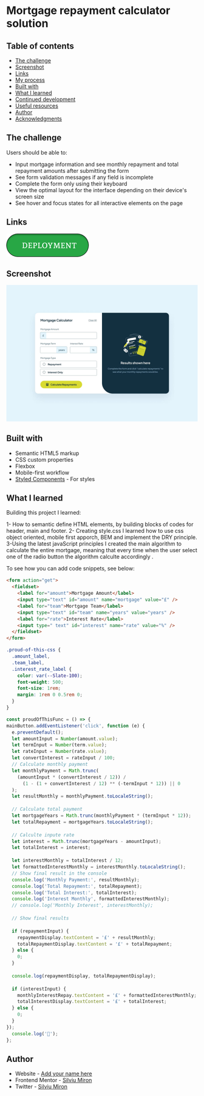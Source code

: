 # Mortgage repayment calculator solution

## Table of contents

- [The challenge](#the-challenge)
- [Screenshot](#screenshot)
- [Links](#links)
- [My process](#my-process)
- [Built with](#built-with)
- [What I learned](#what-i-learned)
- [Continued development](#continued-development)
- [Useful resources](#useful-resources)
- [Author](#author)
- [Acknowledgments](#acknowledgments)

## The challenge

Users should be able to:

- Input mortgage information and see monthly repayment and total repayment amounts after submitting the form
- See form validation messages if any field is incomplete
- Complete the form only using their keyboard
- View the optimal layout for the interface depending on their device's screen size
- See hover and focus states for all interactive elements on the page

## Links



[![DEPLOYMENT](https://github.com/Miron-Silviu/Guess-my-Number/blob/main/images/Frame%201.png)](https://miron-silviu.github.io/Mortgage-repayment-calculator/)

## Screenshot

![desktop](desktop-design-empty.jpg)

## Built with

- Semantic HTML5 markup
- CSS custom properties
- Flexbox
- Mobile-first workflow
- [Styled Components](https://styled-components.com/) - For styles

## What I learned

Building this project I learned:

1- How to semantic define HTML elements, by building blocks of codes for header, main and footer.
2- Creating style.css I learned how to use css object oriented, mobile first apporch, BEM and implement the DRY principle.
3-Using the latest javaScript principles I created the main algorithm to calculate the entire mortgage, meaning that every time when the user select one of the radio button the algorithm calculte accordingly
.

To see how you can add code snippets, see below:

```html
<form action="get">
  <fieldset>
    <label for="amount">Mortgage Amount</label>
    <input type="text" id="amount" name="mortgage" value="£" />
    <label for="team">Mortgage Team</label>
    <input type="text" id="team" name="years" value="years" />
    <label for="rate">Interest Rate</label>
    <input type=" text" id="interest" name="rate" value="%" />
  </fieldset>
</form>
```

```css
.proud-of-this-css {
  .amount_label,
  .team_label,
  .interest_rate_label {
    color: var(--Slate-100);
    font-weight: 500;
    font-size: 1rem;
    margin: 1rem 0 0.5rem 0;
  }
}
```

```js
const proudOfThisFunc = () => {
mainButton.addEventListener('click', function (e) {
  e.preventDefault();
  let amountInput = Number(amount.value);
  let termInput = Number(term.value);
  let rateInput = Number(rate.value);
  let convertInterest = rateInput / 100;
  // Calculate monthly payment
  let monthlyPayment = Math.trunc(
    (amountInput * (convertInterest / 12)) /
      (1 - (1 + convertInterest / 12) ** (-termInput * 12)) || 0
  );
  let resultMonthly = monthlyPayment.toLocaleString();

  // Calculate total payment
  let mortgageYears = Math.trunc(monthlyPayment * (termInput * 12));
  let totalRepayment = mortgageYears.toLocaleString();

  // Calculte inpute rate
  let interest = Math.trunc(mortgageYears - amountInput);
  let totalInterest = interest;

  let interestMonthly = totalInterest / 12;
  let formattedInterestMonthly = interestMonthly.toLocaleString();
  // Show final result in the console
  console.log('Monthly Payment:', resultMonthly);
  console.log('Total Repayment:', totalRepayment);
  console.log('Total Interest:', totalInterest);
  console.log('Interest Monthly', formattedInterestMonthly);
  // console.log('Monthly Interest', interestMonthly);

  // Show final results

  if (repaymentInput) {
    repaymentDisplay.textContent = '£' + resultMonthly;
    totalRepaymentDisplay.textContent = '£' + totalRepayment;
  } else {
    0;
  }

  console.log(repaymentDisplay, totalRepaymentDisplay);

  if (interestInput) {
    monthlyInterestRepay.textContent = '£' + formattedInterestMonthly;
    totalInterestDisplay.textContent = '£' + totalInterest;
  } else {
    0;
  }
});
  console.log('🎉');
};
```

## Author

- Website - [Add your name here](https://www.your-site.com)
- Frontend Mentor - [Silviu Miron](https://www.frontendmentor.io/home)
- Twitter - [Silviu Miron](https://x.com/home)
